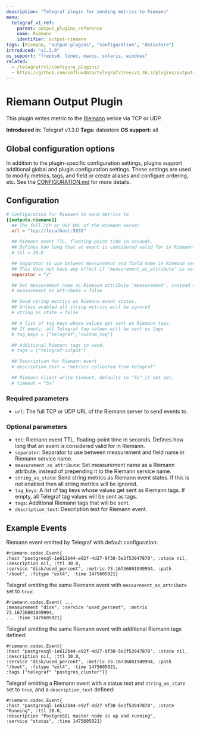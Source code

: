 ```yaml
---
description: "Telegraf plugin for sending metrics to Riemann"
menu:
  telegraf_v1_ref:
    parent: output_plugins_reference
    name: Riemann
    identifier: output-riemann
tags: [Riemann, "output-plugins", "configuration", "datastore"]
introduced: "v1.3.0"
os_support: "freebsd, linux, macos, solaris, windows"
related:
  - /telegraf/v1/configure_plugins/
  - https://github.com/influxdata/telegraf/tree/v1.36.3/plugins/outputs/riemann/README.md, Riemann Plugin Source
---
```


# Riemann Output Plugin

This plugin writes metric to the [Riemann](http://riemann.io) serice via TCP or UDP.

**Introduced in:** Telegraf v1.3.0
**Tags:** datastore
**OS support:** all

[riemann]: http://riemann.io

## Global configuration options <!-- @/docs/includes/plugin_config.md -->

In addition to the plugin-specific configuration settings, plugins support
additional global and plugin configuration settings. These settings are used to
modify metrics, tags, and field or create aliases and configure ordering, etc.
See the [CONFIGURATION.md](/telegraf/v1/configuration/#plugins) for more details.

[CONFIGURATION.md]: ../../../docs/CONFIGURATION.md#plugins

## Configuration

```toml @sample.conf
# Configuration for Riemann to send metrics to
[[outputs.riemann]]
  ## The full TCP or UDP URL of the Riemann server
  url = "tcp://localhost:5555"

  ## Riemann event TTL, floating-point time in seconds.
  ## Defines how long that an event is considered valid for in Riemann
  # ttl = 30.0

  ## Separator to use between measurement and field name in Riemann service name
  ## This does not have any effect if 'measurement_as_attribute' is set to 'true'
  separator = "/"

  ## Set measurement name as Riemann attribute 'measurement', instead of prepending it to the Riemann service name
  # measurement_as_attribute = false

  ## Send string metrics as Riemann event states.
  ## Unless enabled all string metrics will be ignored
  # string_as_state = false

  ## A list of tag keys whose values get sent as Riemann tags.
  ## If empty, all Telegraf tag values will be sent as tags
  # tag_keys = ["telegraf","custom_tag"]

  ## Additional Riemann tags to send.
  # tags = ["telegraf-output"]

  ## Description for Riemann event
  # description_text = "metrics collected from telegraf"

  ## Riemann client write timeout, defaults to "5s" if not set.
  # timeout = "5s"
```

### Required parameters

* `url`: The full TCP or UDP URL of the Riemann server to send events to.

### Optional parameters

* `ttl`: Riemann event TTL, floating-point time in seconds. Defines how long
  that an event is considered valid for in Riemann.
* `separator`: Separator to use between measurement and field name in Riemann
  service name.
* `measurement_as_attribute`: Set measurement name as a Riemann attribute,
  instead of prepending it to the Riemann service name.
* `string_as_state`: Send string metrics as Riemann event states. If this is not
  enabled then all string metrics will be ignored.
* `tag_keys`: A list of tag keys whose values get sent as Riemann tags. If
  empty, all Telegraf tag values will be sent as tags.
* `tags`: Additional Riemann tags that will be sent.
* `description_text`: Description text for Riemann event.

## Example Events

Riemann event emitted by Telegraf with default configuration:

```text
#riemann.codec.Event{
:host "postgresql-1e612b44-e92f-4d27-9f30-5e2f53947870", :state nil, :description nil, :ttl 30.0,
:service "disk/used_percent", :metric 73.16736001949994, :path "/boot", :fstype "ext4", :time 1475605021}
```

Telegraf emitting the same Riemann event with `measurement_as_attribute` set to
`true`:

```text
#riemann.codec.Event{ ...
:measurement "disk", :service "used_percent", :metric 73.16736001949994,
... :time 1475605021}
```

Telegraf emitting the same Riemann event with additional Riemann tags defined:

```text
#riemann.codec.Event{
:host "postgresql-1e612b44-e92f-4d27-9f30-5e2f53947870", :state nil, :description nil, :ttl 30.0,
:service "disk/used_percent", :metric 73.16736001949994, :path "/boot", :fstype "ext4", :time 1475605021,
:tags ["telegraf" "postgres_cluster"]}
```

Telegraf emitting a Riemann event with a status text and `string_as_state` set
to `true`, and a `description_text` defined:

```text
#riemann.codec.Event{
:host "postgresql-1e612b44-e92f-4d27-9f30-5e2f53947870", :state "Running", :ttl 30.0,
:description "PostgreSQL master node is up and running",
:service "status", :time 1475605021}
```
